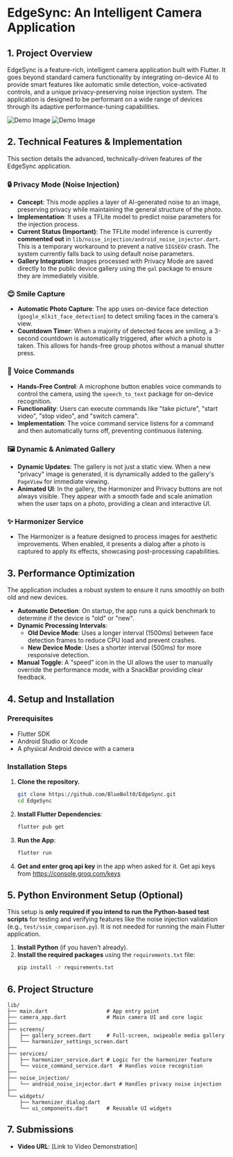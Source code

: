 # EdgeSync: An Intelligent Camera Application

## 1. Project Overview

EdgeSync is a feature-rich, intelligent camera application built with Flutter. It goes beyond standard camera functionality by integrating on-device AI to provide smart features like automatic smile detection, voice-activated controls, and a unique privacy-preserving noise injection system. The application is designed to be performant on a wide range of devices through its adaptive performance-tuning capabilities.

![Demo Image](./assets/demoImg1.jpg)
![Demo Image](./assets/demoImg2.jpg)

## 2. Technical Features & Implementation

This section details the advanced, technically-driven features of the EdgeSync application.

### 🔒 Privacy Mode (Noise Injection)

- **Concept**: This mode applies a layer of AI-generated noise to an image, preserving privacy while maintaining the general structure of the photo.
- **Implementation**: It uses a TFLite model to predict noise parameters for the injection process.
- **Current Status (Important)**: The TFLite model inference is currently **commented out** in `lib/noise_injection/android_noise_injector.dart`. This is a temporary workaround to prevent a native `SIGSEGV` crash. The system currently falls back to using default noise parameters.
- **Gallery Integration**: Images processed with Privacy Mode are saved directly to the public device gallery using the `gal` package to ensure they are immediately visible.

### 😊 Smile Capture

- **Automatic Photo Capture**: The app uses on-device face detection (`google_mlkit_face_detection`) to detect smiling faces in the camera's view.
- **Countdown Timer**: When a majority of detected faces are smiling, a 3-second countdown is automatically triggered, after which a photo is taken. This allows for hands-free group photos without a manual shutter press.

### 🎤 Voice Commands

- **Hands-Free Control**: A microphone button enables voice commands to control the camera, using the `speech_to_text` package for on-device recognition.
- **Functionality**: Users can execute commands like "take picture", "start video", "stop video", and "switch camera".
- **Implementation**: The voice command service listens for a command and then automatically turns off, preventing continuous listening.

### 🖼️ Dynamic & Animated Gallery

- **Dynamic Updates**: The gallery is not just a static view. When a new "privacy" image is generated, it is dynamically added to the gallery's `PageView` for immediate viewing.
- **Animated UI**: In the gallery, the Harmonizer and Privacy buttons are not always visible. They appear with a smooth fade and scale animation when the user taps on a photo, providing a clean and interactive UI.

### ✨ Harmonizer Service

- The Harmonizer is a feature designed to process images for aesthetic improvements. When enabled, it presents a dialog after a photo is captured to apply its effects, showcasing post-processing capabilities.

## 3. Performance Optimization

The application includes a robust system to ensure it runs smoothly on both old and new devices.

- **Automatic Detection**: On startup, the app runs a quick benchmark to determine if the device is "old" or "new".
- **Dynamic Processing Intervals**:
  - **Old Device Mode**: Uses a longer interval (1500ms) between face detection frames to reduce CPU load and prevent crashes.
  - **New Device Mode**: Uses a shorter interval (500ms) for more responsive detection.
- **Manual Toggle**: A "speed" icon in the UI allows the user to manually override the performance mode, with a SnackBar providing clear feedback.

## 4. Setup and Installation

### Prerequisites

- Flutter SDK
- Android Studio or Xcode
- A physical Android device with a camera

### Installation Steps

1.  **Clone the repository.**
    ```bash
    git clone https://github.com/BlueBolt0/EdgeSync.git
    cd EdgeSync
    ```
2.  **Install Flutter Dependencies**:
    ```bash
    flutter pub get
    ```
3.  **Run the App**:
    ```bash
    flutter run
    ```
4.  **Get and enter groq api key** in the app when asked for it. Get api keys from https://console.groq.com/keys

## 5. Python Environment Setup (Optional)

This setup is **only required if you intend to run the Python-based test scripts** for testing and verifying features like the noise injection validation (e.g., `test/ssim_comparison.py`). It is not needed for running the main Flutter application.

1.  **Install Python** (if you haven't already).
2.  **Install the required packages** using the `requirements.txt` file:
    ```bash
    pip install -r requirements.txt
    ```

## 6. Project Structure

```
lib/
├── main.dart                   # App entry point
├── camera_app.dart             # Main camera UI and core logic
├──
├── screens/
│   ├── gallery_screen.dart     # Full-screen, swipeable media gallery
│   └── harmonizer_settings_screen.dart
├──
├── services/
│   ├── harmonizer_service.dart # Logic for the harmonizer feature
│   └── voice_command_service.dart  # Handles voice recognition
├──
├── noise_injection/
│   └── android_noise_injector.dart # Handles privacy noise injection
├──
└── widgets/
    ├── harmonizer_dialog.dart
    └── ui_components.dart      # Reusable UI widgets
```

## 7. Submissions

- **Video URL**: [Link to Video Demonstration]
